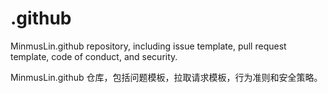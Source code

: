 # .github

MinmusLin.github repository, including issue template, pull request template, code of conduct, and security.

MinmusLin.github 仓库，包括问题模板，拉取请求模板，行为准则和安全策略。
